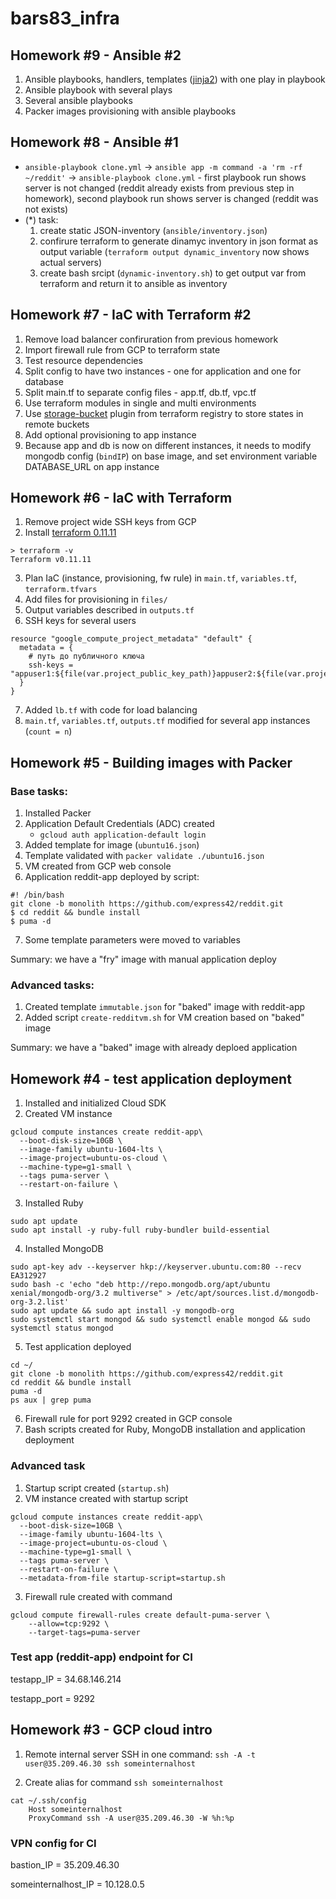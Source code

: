 # bars83_infra

## Homework #9 - Ansible #2
1) Ansible playbooks, handlers, templates ([jinja2](http://jinja.pocoo.org/docs/2.10/)) with one play in playbook
2) Ansible playbook with several plays
3) Several ansible playbooks
4) Packer images provisioning with ansible playbooks


## Homework #8 - Ansible #1
* ``ansible-playbook clone.yml`` -> ``ansible app -m command -a 'rm -rf ~/reddit'`` -> ``ansible-playbook clone.yml`` - first playbook run shows server is not changed (reddit already exists from previous step in homework), second playbook run shows server is changed (reddit was not exists)
* (*) task:
  1. create static JSON-inventory (``ansible/inventory.json``)
  2. confirure terraform to generate dinamyc inventory in json format as output variable (``terraform output dynamic_inventory`` now shows actual servers)
  3. create bash srcipt (``dynamic-inventory.sh``) to get output var from terraform and return it to ansible as inventory

## Homework #7 - IaC with Terraform #2
1) Remove load balancer confiruration from previous homework
2) Import firewall rule from GCP to terraform state
3) Test resource dependencies
4) Split config to have two instances - one for application and one for database
5) Split main.tf to separate config files - app.tf, db.tf, vpc.tf
6) Use terraform modules in single and multi environments
7) Use [storage-bucket](https://registry.terraform.io/modules/SweetOps/storage-bucket/google) plugin from terraform registry to store states in remote buckets
8) Add optional provisioning to app instance
9) Because app and db is now on different instances, it needs to modify mongodb config (``bindIP``) on base image, and set environment variable DATABASE_URL on app instance


## Homework #6 - IaC with Terraform
1) Remove project wide SSH keys from GCP
2) Install [terraform 0.11.11](https://releases.hashicorp.com/terraform/0.11.11/terraform_0.11.11_linux_amd64.zip)
```
> terraform -v                                                              
Terraform v0.11.11
```
3) Plan IaC (instance, provisioning, fw rule) in ``main.tf``, ``variables.tf``, ``terraform.tfvars``
4) Add files for provisioning in ``files/``
5) Output variables described in ``outputs.tf``
6) SSH keys for several users
```
resource "google_compute_project_metadata" "default" {
  metadata = {
    # путь до публичного ключа
    ssh-keys = "appuser1:${file(var.project_public_key_path)}appuser2:${file(var.project_public_key_path)}"
  }
}
```
7) Added ``lb.tf`` with code for load balancing
8) ``main.tf``, ``variables.tf``, ``outputs.tf`` modified for several app instances (``count = n``)






## Homework #5 - Building images with Packer

### Base tasks:
1) Installed Packer  
2) Application Default Credentials (ADC) created
    - `gcloud auth application-default login`
3) Added template for image (`ubuntu16.json`)
4) Template validated with `packer validate ./ubuntu16.json`
5) VM created from GCP web console
6) Application reddit-app deployed by script:
```
#! /bin/bash
git clone -b monolith https://github.com/express42/reddit.git
$ cd reddit && bundle install
$ puma -d 
```
7) Some template parameters were moved to variables

Summary: we have a "fry" image with manual application deploy

### Advanced tasks:
1) Created template `immutable.json` for "baked" image with reddit-app
2) Added script `create-redditvm.sh` for VM creation based on "baked" image

Summary: we have a "baked" image with already deploed application

## Homework #4 - test application deployment
1) Installed and initialized Cloud SDK 
2) Created VM instance
```
gcloud compute instances create reddit-app\
  --boot-disk-size=10GB \
  --image-family ubuntu-1604-lts \
  --image-project=ubuntu-os-cloud \
  --machine-type=g1-small \
  --tags puma-server \
  --restart-on-failure \
```
3) Installed Ruby
```
sudo apt update
sudo apt install -y ruby-full ruby-bundler build-essential
```
4) Installed MongoDB
```
sudo apt-key adv --keyserver hkp://keyserver.ubuntu.com:80 --recv EA312927
sudo bash -c 'echo "deb http://repo.mongodb.org/apt/ubuntu xenial/mongodb-org/3.2 multiverse" > /etc/apt/sources.list.d/mongodb-org-3.2.list'
sudo apt update && sudo apt install -y mongodb-org
sudo systemctl start mongod && sudo systemctl enable mongod && sudo systemctl status mongod
```
5) Test application deployed
```
cd ~/
git clone -b monolith https://github.com/express42/reddit.git
cd reddit && bundle install
puma -d
ps aux | grep puma
```
6) Firewall rule for port 9292 created in GCP console
7) Bash scripts created for Ruby, MongoDB installation and application deployment

### Advanced task
1) Startup script created (```startup.sh```)
2) VM instance created with startup script
```
gcloud compute instances create reddit-app\
  --boot-disk-size=10GB \
  --image-family ubuntu-1604-lts \
  --image-project=ubuntu-os-cloud \
  --machine-type=g1-small \
  --tags puma-server \
  --restart-on-failure \
  --metadata-from-file startup-script=startup.sh
```
3) Firewall rule created with command
```
gcloud compute firewall-rules create default-puma-server \
    --allow=tcp:9292 \
    --target-tags=puma-server
```
### Test app (reddit-app) endpoint for CI
testapp_IP = 34.68.146.214

testapp_port = 9292


## Homework #3 - GCP cloud intro
1) Remote internal server SSH in one command:
```ssh -A -t user@35.209.46.30 ssh someinternalhost```

2) Create alias for command ```ssh someinternalhost```
```
cat ~/.ssh/config
	Host someinternalhost
	ProxyCommand ssh -A user@35.209.46.30 -W %h:%p
```

### VPN config for CI

bastion_IP = 35.209.46.30

someinternalhost_IP = 10.128.0.5
